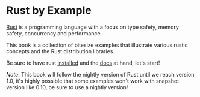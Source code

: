 # Rust by Example

[Rust](http://www.rust-lang.org/) is a programming language with a focus on
type safety, memory safety, concurrency and performance.

This book is a collection of bitesize examples that illustrate various rustic
concepts and the Rust distribution libraries.

Be sure to have rust [installed](http://www.rust-lang.org/install.html) and the
[docs](http://static.rust-lang.org/doc/master/std/index.html) at hand, let's
start!

*Note*: This book will follow the nightly version of Rust until we reach
version 1.0, it's highly possible that some examples won't work with snapshot
version like 0.10, be sure to use a nightly version!

